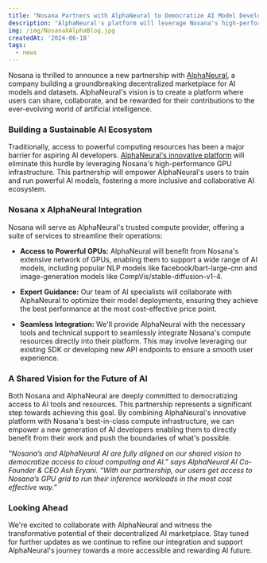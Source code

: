 ```yaml
---
title: "Nosana Partners with AlphaNeural to Democratize AI Model Development"
description: "AlphaNeural's platform will leverage Nosana's high-performance GPU infrastructure."
img: /img/NosanaXAlphaBlog.jpg
createdAt: '2024-06-18'
tags:
  - news
---
```

Nosana is thrilled to announce a new partnership with [AlphaNeural](https://alphaneural.io/), a company building a groundbreaking decentralized marketplace for AI models and datasets. AlphaNeural's vision is to create a platform where users can share, collaborate, and be rewarded for their contributions to the ever-evolving world of artificial intelligence.

### Building a Sustainable AI Ecosystem

Traditionally, access to powerful computing resources has been a major barrier for aspiring AI developers. [AlphaNeural's innovative platform](https://alphaneural.io/demo) will eliminate this hurdle by leveraging Nosana's high-performance GPU infrastructure. This partnership will empower AlphaNeural's users to train and run powerful AI models, fostering a more inclusive and collaborative AI ecosystem.

### Nosana x AlphaNeural Integration

Nosana will serve as AlphaNeural's trusted compute provider, offering a suite of services to streamline their operations:

*   **Access to Powerful GPUs:** AlphaNeural will benefit from Nosana's extensive network of GPUs, enabling them to support a wide range of AI models, including popular NLP models like facebook/bart-large-cnn and image-generation models like CompVis/stable-diffusion-v1-4.
    
*   **Expert Guidance:** Our team of AI specialists will collaborate with AlphaNeural to optimize their model deployments, ensuring they achieve the best performance at the most cost-effective price point.
    
*   **Seamless Integration:** We'll provide AlphaNeural with the necessary tools and technical support to seamlessly integrate Nosana's compute resources directly into their platform. This may involve leveraging our existing SDK or developing new API endpoints to ensure a smooth user experience.
    

### A Shared Vision for the Future of AI

Both Nosana and AlphaNeural are deeply committed to democratizing access to AI tools and resources. This partnership represents a significant step towards achieving this goal. By combining AlphaNeural's innovative platform with Nosana's best-in-class compute infrastructure, we can empower a new generation of AI developers enabling them to directly benefit from their work and push the boundaries of what's possible.

_“Nosana’s and AlphaNeural AI are fully aligned on our shared vision to democratize access to cloud computing and AI.” says AlphaNeural AI Co-Founder & CEO Ash Eryani. “With our partnership, our users get access to Nosana’s GPU grid to run their inference workloads in the most cost effective way.”_  

### Looking Ahead

We're excited to collaborate with AlphaNeural and witness the transformative potential of their decentralized AI marketplace. Stay tuned for further updates as we continue to refine our integration and support AlphaNeural's journey towards a more accessible and rewarding AI future.